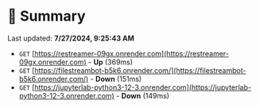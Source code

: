 # 📖 Summary
Last updated: **7/27/2024, 9:25:43 AM**

- `GET` [https://restreamer-09gx.onrender.com](https://restreamer-09gx.onrender.com) - **Up** (369ms)
- `GET` [https://filestreambot-b5k6.onrender.com/](https://filestreambot-b5k6.onrender.com/) - **Down** (151ms)
- `GET` [https://jupyterlab-python3-12-3.onrender.com](https://jupyterlab-python3-12-3.onrender.com) - **Down** (149ms)
